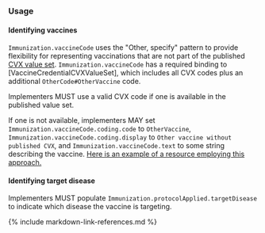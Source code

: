 ### Usage

#### Identifying vaccines

`Immunization.vaccineCode` uses the "Other, specify" pattern to provide flexibility for representing vaccinations that are not part of the published [CVX value set](http://hl7.org/fhir/sid/cvx). `Immunization.vaccineCode` has a required binding to [VaccineCredentialCVXValueSet], which includes all CVX codes plus an additional `OtherCode#OtherVaccine` code.

Implementers MUST use a valid CVX code if one is available in the published value set.

If one is not available, implementers MAY set `Immunization.vaccineCode.coding.code` to `OtherVaccine`, `Immunization.vaccineCode.coding.display` to `Other vaccine without published CVX`, and `Immunization.vaccineCode.text` to some string describing the vaccine. [Here is an example of a resource employing this approach.](Immunization-ExampleImmunizationNoCVX.html)

#### Identifying target disease

Implementers MUST populate `Immunization.protocolApplied.targetDisease` to indicate which disease the vaccine is targeting.

{% include markdown-link-references.md %}